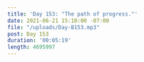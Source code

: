```yaml
---
title: 'Day 153: "The path of progress."'
date: 2021-06-21 15:10:00 -07:00
file: "/uploads/Day-B153.mp3"
post: Day 153
duration: '00:05:19'
length: 4695997
---
```


